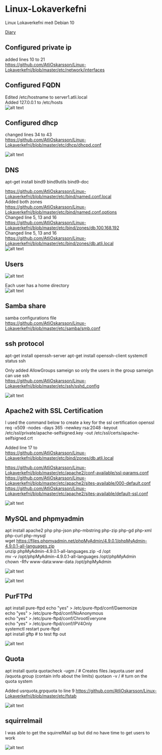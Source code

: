 # Linux-Lokaverkefni
Linux Lokaverkefni með Debian 10

[Diary](https://github.com/AtliOskarsson/Linux-Lokaverkefni/wiki)

## Configured private ip

added lines 10 to 21 <br/>
https://github.com/AtliOskarsson/Linux-Lokaverkefni/blob/master/etc/network/interfaces

## Configured FQDN
Edited /etc/hostname to server1.atli.local <br/>
Added 127.0.0.1 to /etc/hosts <br/>
![alt text](https://github.com/AtliOskarsson/Linux-Lokaverkefni/blob/master/Photos/hostname-domainname.PNG)

## Configured dhcp

changed lines 34 to 43 <br/>
https://github.com/AtliOskarsson/Linux-Lokaverkefni/blob/master/etc/dhcp/dhcpd.conf

![alt text](https://raw.githubusercontent.com/AtliOskarsson/Linux-Lokaverkefni/master/Photos/ip.PNG)

## DNS 

apt-get install bind9 bind9utils bind9-doc


https://github.com/AtliOskarsson/Linux-Lokaverkefni/blob/master/etc/bind/named.conf.local <br/>
Added both zones <br/>
https://github.com/AtliOskarsson/Linux-Lokaverkefni/blob/master/etc/bind/named.conf.options <br/>
Changed line 5, 13 and 16 <br/>
https://github.com/AtliOskarsson/Linux-Lokaverkefni/blob/master/etc/bind/zones/db.100.168.192 <br/>
Changed line 5, 13 and 16 <br/>
https://github.com/AtliOskarsson/Linux-Lokaverkefni/blob/master/etc/bind/zones/db.atli.local <br/>
![alt text](https://github.com/AtliOskarsson/Linux-Lokaverkefni/blob/master/Photos/pingserver1.PNG)

## Users

![alt text](https://github.com/AtliOskarsson/Linux-Lokaverkefni/blob/master/Photos/usersLogin.PNG)

Each user has a home directory <br/>
![alt text](https://github.com/AtliOskarsson/Linux-Lokaverkefni/blob/master/Photos/userDirectory.PNG)

## Samba share

samba configurations file <br/>
https://github.com/AtliOskarsson/Linux-Lokaverkefni/blob/master/etc/samba/smb.conf

## ssh protocol
apt-get install openssh-server
apt-get install openssh-client
systemctl status ssh

Only added AllowGroups sameign so only the users in the group sameign can use ssh <br/>
https://github.com/AtliOskarsson/Linux-Lokaverkefni/blob/master/etc/ssh/sshd_config

![alt text](https://github.com/AtliOskarsson/Linux-Lokaverkefni/blob/master/Photos/ssh.PNG)

## Apache2 with SSL Certification

I used the command below to create a key for the ssl certification
openssl req -x509 -nodes -days 365 -newkey rsa:2048 -keyout /etc/ssl/private/apache-selfsigned.key -out /etc/ssl/certs/apache-selfsigned.crt

Added line 17 to <br/>
https://github.com/AtliOskarsson/Linux-Lokaverkefni/blob/master/etc/bind/zones/db.atli.local


https://github.com/AtliOskarsson/Linux-Lokaverkefni/blob/master/etc/apache2/conf-available/ssl-params.conf <br/>
https://github.com/AtliOskarsson/Linux-Lokaverkefni/blob/master/etc/apache2/sites-available/000-default.conf <br/>
https://github.com/AtliOskarsson/Linux-Lokaverkefni/blob/master/etc/apache2/sites-available/default-ssl.conf <br/>

![alt text](https://github.com/AtliOskarsson/Linux-Lokaverkefni/blob/master/Photos/siteSsl.PNG)

## MySQL and phpmyadmin

apt install apache2 php php-json php-mbstring php-zip php-gd php-xml php-curl php-mysql <br/>
wget https://files.phpmyadmin.net/phpMyAdmin/4.9.0.1/phpMyAdmin-4.9.0.1-all-languages.zip <br/>
unzip phpMyAdmin-4.9.0.1-all-languages.zip -d /opt <br/>
mv -v /opt/phpMyAdmin-4.9.0.1-all-languages /opt/phpMyAdmin <br/>
chown -Rfv www-data:www-data /opt/phpMyAdmin <br/>


![alt text](https://github.com/AtliOskarsson/Linux-Lokaverkefni/blob/master/Photos/mysql.PNG)

![alt text](https://github.com/AtliOskarsson/Linux-Lokaverkefni/blob/master/Photos/phpmyadmin.PNG)


## PurFTPd
apt install pure-ftpd
echo "yes" > /etc/pure-ftpd/conf/Daemonize <br/>
echo "yes" > /etc/pure-ftpd/conf/NoAnonymous <br/>
echo "yes" > /etc/pure-ftpd/conf/ChrootEveryone <br/>
echo "yes" > /etc/pure-ftpd/conf/IPV4Only <br/>
systemctl restart pure-ftpd <br/>
apt install gftp # to test ftp out <br/>

![alt text](https://github.com/AtliOskarsson/Linux-Lokaverkefni/blob/master/Photos/ftp.PNG)

## Quota 
apt install quota
quotacheck -ugm / # Creates files /aquota.user and /aquota.group (contain info about the limits)
quotaon -v / # turn on the quota system

Added usrquota,grpquota to line 9
https://github.com/AtliOskarsson/Linux-Lokaverkefni/blob/master/etc/fstab

![alt text](https://github.com/AtliOskarsson/Linux-Lokaverkefni/blob/master/Photos/quota.PNG)

## squirrelmail

I was able to get the squirrelMail up but did no have time to get users to work

![alt text](https://github.com/AtliOskarsson/Linux-Lokaverkefni/blob/master/Photos/squirrelmail.PNG)



